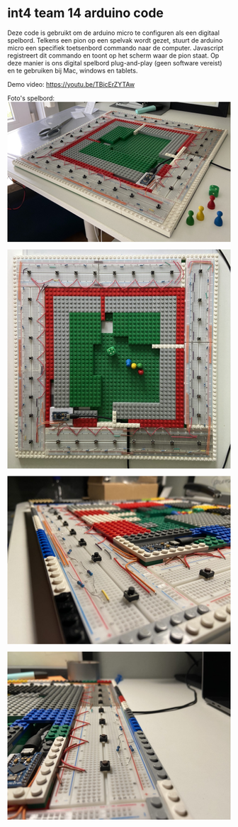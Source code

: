 # int4 team 14 arduino code

Deze code is gebruikt om de arduino micro te configuren als een digitaal spelbord. Telkens een pion op een spelvak wordt gezet, stuurt de arduino micro een specifiek toetsenbord commando naar de computer. Javascript registreert dit commando en toont op het scherm waar de pion staat. Op deze manier is ons digital spelbord plug-and-play (geen software vereist) en te gebruiken bij Mac, windows en tablets.

Demo video: https://youtu.be/TBicErZYTAw

Foto's spelbord:
![foto arduino spelbord](https://github.com/cesardg/int4-team14-arduino/blob/main/pics/arduino-bordspel4.JPG "foto arduino spelbord")

![foto arduino spelbord](https://github.com/cesardg/int4-team14-arduino/blob/main/pics/arduino-bordspel3.JPG "foto arduino spelbord")

![foto arduino spelbord](https://github.com/cesardg/int4-team14-arduino/blob/main/pics/arduino-bordspel.JPG "foto arduino spelbord")

![foto arduino spelbord](https://github.com/cesardg/int4-team14-arduino/blob/main/pics/arduino-bordspel2.JPG "foto arduino spelbord")